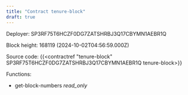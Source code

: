 ```yaml
---
title: "Contract tenure-block"
draft: true
---
```

Deployer: SP3RF75T6HCZF0DG7ZATSHRBJ3Q17CBYMN1AEBR1Q


 



Block height: 168119 (2024-10-02T04:56:59.000Z)

Source code: {{<contractref "tenure-block" SP3RF75T6HCZF0DG7ZATSHRBJ3Q17CBYMN1AEBR1Q tenure-block>}}

Functions:

* get-block-numbers _read_only_
